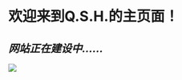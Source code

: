 # 欢迎来到Q.S.H.的主页面！
## *网站正在建设中......*
<img src="https://img.icons8.com/material/24/000000/file--v2.png">
